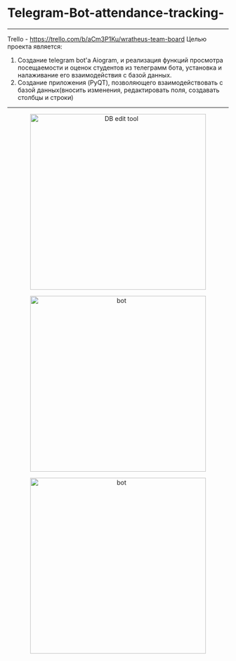 # Telegram-Bot-attendance-tracking-
*************************************************************************************************************************************************************************
Trello - https://trello.com/b/aCm3P1Ku/wratheus-team-board
Целью проекта является:
1. Создание telegram bot'a Aiogram, и реализация функций просмотра посещаемости и оценок студентов из телеграмм бота, установка и налаживание его взаимодействия с базой данных. 
2. Создание приложения (PyQT), позволяющего взаимодействовать с базой данных(вносить изменения, редактировать поля, создавать столбцы и строки)
*************************************************************************************************************************************************************************
<p align="center">
  <img src="https://i.imgur.com/WKCwWmO.png" alt="DB edit tool" width="400" />
  </p>
  <p align="center">
  <img src="https://i.imgur.com/WCJ8TFK.jpg" alt="bot" width="400"/>
    </p>
  <p align="center">
    <img src="https://i.imgur.com/thbcKXd.jpg" alt="bot" width="400"/>
    </p>
</p>
